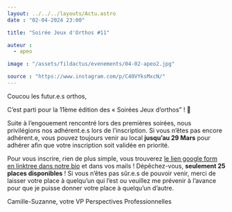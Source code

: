 ```yaml
---
layout: ../../../layouts/Actu.astro
date : "02-04-2024 23:00"

title: "Soirée Jeux d'Orthos #11"

auteur :
  - apeo

image : "/assets/fildactus/evenements/04-02-apeo2.jpg"

source : "https://www.instagram.com/p/C40VYksMxcN/"
---
```


Coucou les futur.e.s orthos,

C’est parti pour la 11ème édition des « Soirées Jeux d’orthos” ! 🥳

Suite à l’engouement rencontré lors des premières soirées, nous privilégions nos adhérent.e.s lors de l’inscription. Si vous n’êtes pas encore adhérent.e, vous pouvez toujours venir au local __jusqu’au 29 Mars__ pour adhérer afin que votre inscription soit validée en priorité.

Pour vous inscrire, rien de plus simple, vous trouverez [le lien google form en linktree dans notre bio](https://docs.google.com/forms/d/1HH9p0ufnNgI1qFydYU7X660ND7RW3nC5pt5gdmTSiE0/viewform) et dans vos mails ! Dépêchez-vous, __seulement 25 places disponibles__ ! Si vous n’êtes pas sûr.e.s de pouvoir venir, merci de laisser votre place à quelqu’un qui l’est ou veuillez me prévenir à l’avance pour que je puisse donner votre place à quelqu’un d’autre.

Camille-Suzanne, votre VP Perspectives Professionnelles